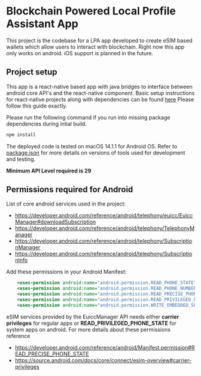 # Blockchain Powered Local Profile Assistant App

This project is the codebase for a LPA app developed to create eSIM based wallets which allow users to interact with blockchain.
Right now this app only works on android. iOS support is planned in the future.

## Project setup

This app is a react-native based app with java bridges to interface between android core API's and the react-native component.
Basic setup instructions for react-native projects along with dependencies can be found [here](https://reactnative.dev/docs/environment-setup?guide=native&platform=android)
Please follow this guide exactly.

Please run the following command if you run into missing package dependencies during intial build.

```sh
npm install
```

The deployed code is tested on macOS 14.1.1 for Android OS. Refer to [package.json](https://github.com/Blockchain-Powered-eSIM/LPA/blob/main/package.json) for more details on versions of tools used for development and testing.

**Minimum API Level required is 29**

## Permissions required for Android

List of core android services used in the project:

- https://developer.android.com/reference/android/telephony/euicc/EuiccManager#downloadSubscription
- https://developer.android.com/reference/android/telephony/TelephonyManager
- https://developer.android.com/reference/android/telephony/SubscriptionManager
- https://developer.android.com/reference/android/telephony/SubscriptionInfo

Add these permissions in your Android Manifest:

```xml
    <uses-permission android:name="android.permission.READ_PHONE_STATE"/>
    <uses-permission android:name="android.permission.READ_PHONE_NUMBERS"/>
    <uses-permission android:name="android.permission.READ_PRECISE_PHONE_STATE"/>
    <uses-permission android:name="android.permission.READ_PRIVILEGED_PHONE_STATE"/>
    <uses-permission android:name="android.permission.WRITE_EMBEDDED_SUBSCRIPTIONS"/> 
```

eSIM services provided by the EuiccManager API needs either **carrier privileges** for regular apps or **READ_PRIVILEGED_PHONE_STATE** for system apps on android.
For more details about these permissions reference

- https://developer.android.com/reference/android/Manifest.permission#READ_PRECISE_PHONE_STATE
- https://source.android.com/docs/core/connect/esim-overview#carrier-privileges
